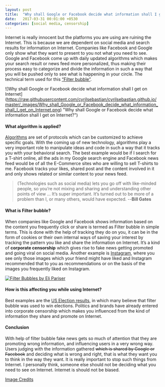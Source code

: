 ```yaml
---
layout: post
title:  "Why shall Google or Facebook decide what information shall I get on Internet?"
date:   2017-03-31 00:01:00 +0530
categories: [social media, censorship]
---
```


Internet is really innocent but the platforms you are using are ruining the Internet. This is because we are dependent on social media and search results for information on Internet. Companies like Facebook and Google only show what they want to present to you not what you need to see. Google and Facebook come up with daily updated algorithms which makes your search result or news feed more personalized, thus making their process easy to categorize and divide the information in such a way that you will be pushed only to see what is happening in your circle. The technical term used for this [“Filter bubble”]( https://en.wikipedia.org/wiki/Filter_bubble).

![Why shall Google or Facebook decide what information shall I get on Internet]
(https://raw.githubusercontent.com/cyrilsebastian/cyrilsebastian.github.io/master/_images/Why_shall_Google_or_Facebook_decide_what_information_shall_I_get_on_Internet.png)  "Why shall Google or Facebook decide what information shall I get on Internet?")

#### What algorithm is applied?
[Algorithms]( https://en.wikipedia.org/wiki/Algorithm) are set of protocols which can be customized to achieve specific goals. With the coming up of new technology, algorithms play a very important role to manipulate ideas and code in such a way that it tracks you with your behavioral search. The best example would be if I search for a T-shirt online, all the ads in my Google search engine and Facebook news feed would be of all the E-Commerce sites who are willing to sell T-shirts to me. Facebook tracks your likes, shared post and the content involved in it and only shows related or similar content to your news feed.

>(Technologies such as social media) lets you go off with like-minded people, so you’re not mixing and sharing and understanding other points of view ... It’s super important. It’s turned out to be more of a problem than I, or many others, would have expected.   --**Bill Gates**

#### What is **Filter bubble**?
When companies like Google and Facebook shows information based on the content you frequently click or share is termed as Filter bubble in simple terms. This is done with the help of tracking they do on you, it can be in the form of cookies or their own internal ways of saving your interest by tracking the pattern you like and share the information on Internet. It’s a kind of **corporate censorship** which gives rise to fake news getting promoted and going viral on social media. Another example is [Instagram]( https://help.instagram.com/487224561296752), where you see only those images which your friend might have liked and Instagram recommended that to you as recommendations or on the basis of the images you frequently liked on Instagram.


[![Filter Bubbles by Eli Pariser](https://img.youtube.com/vi/B8ofWFx525s/0.jpg)](https://www.youtube.com/watch?v=B8ofWFx525s)


#### How is this affecting you while using Internet?
Best examples are the [US Election results]( https://www.wired.com/2016/11/filter-bubble-destroying-democracy/), in which many believe that filter bubble was used to win elections. Politics and brands have already entered into corporate censorship which makes you influenced from the kind of information they share and promote on Internet.

#### Conclusion
With help of filter bubble fake news gets so much of attention that they are promoting wrong information, and influencing users in a very wrong way. Users judging with the information gathered ~~which is shared by Google or Facebook~~ and deciding what is wrong and right, that is what they want you to think in the way they want. It is really important to stop such things from Internet. I personally think, someone else should not be deciding what you need to see on Internet. Internet is should not be biased.

 
[Image Credits](https://www.flickr.com/photos/brlmk/19284292364/)
